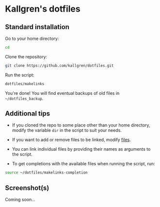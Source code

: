 # Kallgren's dotfiles

## Standard installation

Go to your home directory:
```bash
cd
```
Clone the repository:
```bash
git clone https://github.com/kallgren/dotfiles.git
```
Run the script:
```bash
dotfiles/makelinks
```

You're done! You will find eventual backups of old files in `~/dotfiles_backup`.


## Additional tips

* If you cloned the repo to some place other than your home directory, modify the variable `dir` in the script to suit your needs.

* If you want to add or remove files to be linked, modify [files](files).

* You can link individual files by providing their names as arguments to the script.

* To get completions with the available files when running the script, run:
```bash
source ~/dotfiles/makelinks-completion
``` 

## Screenshot(s)

Coming soon...
